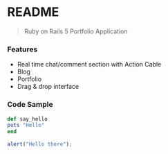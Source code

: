 # README

> Ruby on Rails 5 Portfolio Application

### Features

- Real time chat/comment section with Action Cable
- Blog
- Portfolio
- Drag & drop interface


### Code Sample

```ruby
def say_hello
puts "Hello"
end
```

```javascript
alert("Hello there");
```